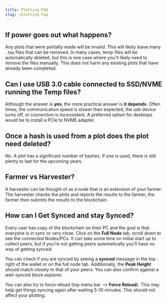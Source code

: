 ```yaml
---
title: Plotting FAQ
slug: /plotting-faq
---
```


## If power goes out what happens?

Any plots that were partially made will be invalid. This will likely leave many `.tmp` files that can be removed. In many cases, temp files will be automatically deleted, but this is one case where you'll likely need to remove the files manually. This does not harm any existing plots that have already been completed.

## Can I use USB 3.0 cable connected to SSD/NVME running the Temp files?

Although the answer is **yes**, the more practical answer is **it depends**. Often times, the communication speed is slower than expected, the usb device turns off, or connection is inconsistent. A preferred option for desktops would be to install a PCIe to NVME adapter.

## Once a hash is used from a plot does the plot need deleted?

No. A plot has a significant number of hashes. If one is used, there is still plenty to last for the upcoming years.

## Farmer vs Harvester?

A harvester can be thought of as a node that is an extension of your farmer. The harvester checks the plots and reports the results to the farmer, the farmer then submits the results to the blockchain.

## How can I Get Synced and stay Synced?

Every user has copy of the blockchain on their PC and the goal is that everyone is in sync or very close. Click on the **Full Node** tab, scroll down to see the connected Nodes/PCs. It can take some time on initial start up to collect peers, but if you're not getting peers automatically you'll have no way of getting synced.

You can check if you are synced by seeing a **synced** message in the top right of the wallet or on the full node tab. Additionally, the **Peak Height** should match closely to that of your peers. You can also confirm against a well-synced block explorer.

You can also try to force reload (top menu bar --> **Force Reload**). This may help get things syncing again after waiting 5-10 minutes. This should not affect your plotting.

